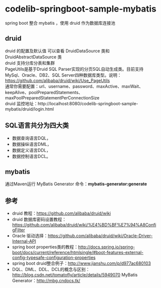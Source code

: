# codelib-springboot-sample-mybatis
spring boot 整合 mybatis ，使用 druid 作为数据库连接池

## druid
druid 的配置及默认值 可以查看 DruidDataSource 类和 DruidAbstractDataSource 类<br>
druid 支持分库分表和集群<br>
PageUtils是基于Druid SQL Parser实现的分页SQL自动生成类。目前支持MySql、Oracle、DB2、SQL Server四种数据库类型。说明：https://github.com/alibaba/druid/wiki/Use_PageUtils<br>
通常你需要配置：url、username、password、maxActive、maxWait、keepAlive、poolPreparedStatements、maxPoolPreparedStatementPerConnectionSize<br>
druid 监控地址：http://localhost:8080/codelib-springboot-sample-mybatis/druid/login.html

## SQL语言共分为四大类
* 数据查询语言DQL，
* 数据操纵语言DML，
* 数据定义语言DDL，
* 数据控制语言DCL。

## mybatis
通过Maven运行 MyBatis Generator 命令：**mybatis-generator:generate**

## 参考
* druid 教程：https://github.com/alibaba/druid/wiki
* druid 数据库密码设置教程：https://github.com/alibaba/druid/wiki/%E4%BD%BF%E7%94%A8ConfigFilter
* Oracle 驱动选择：https://github.com/alibaba/druid/wiki/Oracle-Driver-Internal-API
* spring boot properties类的教程：http://docs.spring.io/spring-boot/docs/current/reference/htmlsingle/#boot-features-external-config-typesafe-configuration-properties
* spring boot druid整合例子：http://www.jianshu.com/p/d977ac680103
* DQL、DML、DDL、DCL的概念与区别：http://blog.csdn.net/tomatofly/article/details/5949070
MyBatis Generator：http://mbg.cndocs.tk/